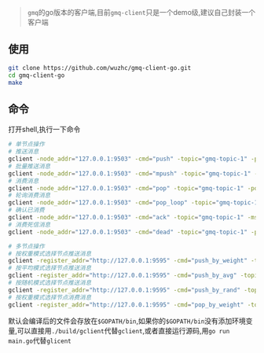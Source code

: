 > `gmq`的go版本的客户端,目前`gmq-client`只是一个demo级,建议自己封装一个客户端

## 使用
```bash
git clone https://github.com/wuzhc/gmq-client-go.git
cd gmq-client-go
make
```

## 命令
打开shell,执行一下命令
```bash
# 单节点操作
# 推送消息
gclient -node_addr="127.0.0.1:9503" -cmd="push" -topic="gmq-topic-1" -push_num=1000
# 批量推送消息
gclient -node_addr="127.0.0.1:9503" -cmd="mpush" -topic="gmq-topic-1" -push_num=1000
# 消费消息
gclient -node_addr="127.0.0.1:9503" -cmd="pop" -topic="gmq-topic-1" -pop_num=1000
# 轮询消费消息
gclient -node_addr="127.0.0.1:9503" -cmd="pop_loop" -topic="gmq-topic-1"
# 确认已消费
gclient -node_addr="127.0.0.1:9503" -cmd="ack" -topic="gmq-topic-1" -msg_id="374389276810416130"
# 消费死信消息
gclient -node_addr="127.0.0.1:9503" -cmd="dead" -topic="gmq-topic-1" -pop_num=1000

# 多节点操作
# 按权重模式选择节点推送消息
gclient -register_addr="http://127.0.0.1:9595" -cmd="push_by_weight" -topic="gmq-topic-1" -push_num=1000
# 按平均模式选择节点推送消息
gclient -register_addr="http://127.0.0.1:9595" -cmd="push_by_avg" -topic="gmq-topic-1" -push_num=1000
# 按随机模式选择节点推送消息
gclient -register_addr="http://127.0.0.1:9595" -cmd="push_by_rand" -topic="gmq-topic-1" -push_num=1000
# 按权重模式选择节点消费消息
gclient -register_addr="http://127.0.0.1:9595" -cmd="pop_by_weight" -topic="gmq-topic-1"
```
默认会编译后的文件会存放在`$GOPATH/bin`,如果你的`$GOPATH/bin`没有添加环境变量,可以直接用`./build/gclient`代替`gclient`,或者直接运行源码,用`go run main.go`代替`glicent`